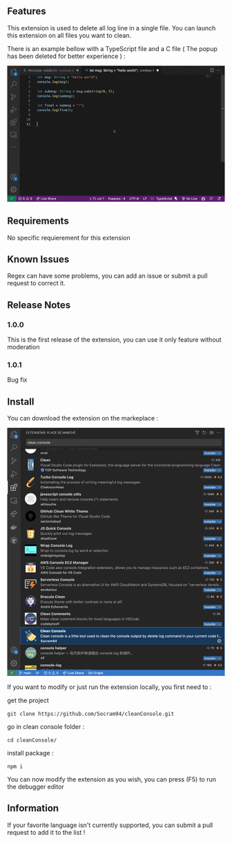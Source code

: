 ## Features

This extension is used to delete all log line in a single file. You can launch this extension on all files you want to clean.

There is an example bellow with a TypeScript file and a C file ( The popup has been deleted for better experience )  :

![How it works](images/cleanConsole.gif)

## Requirements

No specific requierement for this extension

## Known Issues

Regex can have some problems, you can add an issue or submit a pull request to correct it.

## Release Notes

### 1.0.0

This is the first release of the extension, you can use it only feature without moderation

### 1.0.1

Bug fix

## Install

You can download the extension on the markeplace :

![How it works](images/download.png)

If you want to modify or just run the extension locally, you first need to :

get the project

```
git clone https://github.com/Socram94/cleanConsole.git
```

go in clean console folder :

```
cd cleanConsole/
```

install package : 

```
npm i
```

You can now modify the extension as you wish, you can press (F5) to run the debugger editor 

## Information

If your favorite language isn't currently supported, you can submit a pull request to add it to the list !

